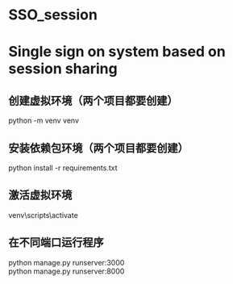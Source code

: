 # SSO_session
# Single sign on system based on session sharing
## 创建虚拟环境（两个项目都要创建）
python -m venv venv</br>
## 安装依赖包环境（两个项目都要创建）
python install -r requirements.txt
## 激活虚拟环境
venv\scripts\activate
## 在不同端口运行程序</br>
python manage.py runserver:3000</br>
python manage.py runserver:8000</br>

